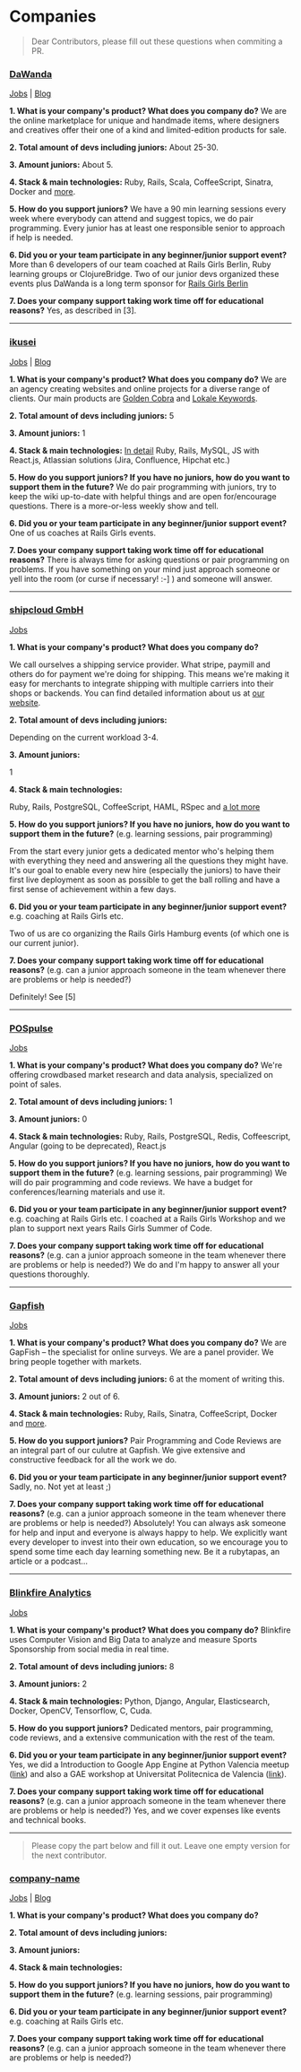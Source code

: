 # Companies
> Dear Contributors, please fill out these questions when commiting a PR.

### [DaWanda](en.dawanda.com/)
[Jobs](http://jobs.dawanda.com) | [Blog](http://www.codeoclock.com/)

**1. What is your company's product? What does you company do?**
We are the online marketplace for unique and handmade items, where designers and creatives offer their one of a kind and limited-edition products for sale.

**2. Total amount of devs including juniors:** About 25-30.

**3. Amount juniors:**  About 5.

**4. Stack & main technologies:**
Ruby, Rails, Scala, CoffeeScript, Sinatra, Docker and [more](http://stackshare.io/dawanda-gmbh).

**5. How do you support juniors?**
We have a 90 min learning sessions every week where everybody can attend and suggest topics, we do pair programming. Every junior has at least one responsible senior to approach if help is needed.

**6. Did you or your team participate in any beginner/junior support event?**
More than 6 developers of our team coached at Rails Girls Berlin, Ruby learning groups or ClojureBridge. Two of our junior devs organized these events plus DaWanda is a long term sponsor for [Rails Girls Berlin](http://railsgirlsberlin.de/)

**7. Does your company support taking work time off for educational reasons?**
Yes, as described in [3].

---

### [ikusei](http://www.ikusei.de)
[Jobs](http://www.ikusei.de/jobs) | [Blog](http://www.ikusei.de/agentur/blog)

**1. What is your company's product? What does you company do?**
We are an agency creating websites and online projects for a diverse range of clients. Our main products are [Golden Cobra](https://github.com/ikusei/Goldencobra/) and [Lokale Keywords](http://lokale-keywords.de/).

**2. Total amount of devs including juniors:**
5

**3. Amount juniors:**
1

**4. Stack & main technologies:**
[In detail](http://www.ikusei.de/agentur/blog/our-tech-stack)
Ruby, Rails, MySQL, JS with React.js, Atlassian solutions (Jira, Confluence, Hipchat etc.)

**5. How do you support juniors? If you have no juniors, how do you want to support them in the future?**
We do pair programming with juniors, try to keep the wiki up-to-date with helpful things and are open for/encourage questions. There is a more-or-less weekly show and tell.

**6. Did you or your team participate in any beginner/junior support event?**
One of us coaches at Rails Girls events.

**7. Does your company support taking work time off for educational reasons?**
There is always time for asking questions or pair programming on problems. If you have something on your mind just approach someone or yell into the room (or curse if necessary! :-] ) and someone will answer.

---


### [shipcloud GmbH](https://www.shipcloud.io)  
[Jobs](https://www.shipcloud.io/en/company/jobs)

**1. What is your company's product? What does you company do?**

We call ourselves a shipping service provider. What stripe, paymill and others do for payment we're doing for shipping. This means we're making it easy for merchants to integrate shipping with multiple carriers into their shops or backends. You can find detailed information about us at [our website](https://www.shipcloud.io/en/company/about).

**2. Total amount of devs including juniors:**

Depending on the current workload 3-4.

**3. Amount juniors:**

1

**4. Stack & main technologies:**

Ruby, Rails, PostgreSQL, CoffeeScript, HAML, RSpec and [a lot more](http://stackshare.io/shipcloud-gmbh)

**5. How do you support juniors? If you have no juniors, how do you want to support them in the future?** (e.g. learning sessions, pair programming)

From the start every junior gets a dedicated mentor who's helping them with everything they need and answering all the questions they might have. It's our goal to enable every new hire (especially the juniors) to have their first live deployment as soon as possible to get the ball rolling and have a first sense of achievement within a few days.

**6. Did you or your team participate in any beginner/junior support event?** e.g. coaching at Rails Girls etc.

Two of us are co organizing the Rails Girls Hamburg events (of which one is our current junior).

**7. Does your company support taking work time off for educational reasons?** (e.g. can a junior approach someone in the team whenever there are problems or help is needed?)

Definitely! See [5]

---
### [POSpulse](http://pospulse.com)
[Jobs](https://24insights.softgarden.io/vacancies?0)

**1. What is your company's product? What does you company do?**
We're offering crowdbased market research and data analysis, specialized
on point of sales.

**2. Total amount of devs including juniors:**
1

**3. Amount juniors:**
0

**4. Stack & main technologies:**
Ruby, Rails, PostgreSQL, Redis, Coffeescript, Angular (going to be deprecated), React.js

**5. How do you support juniors? If you have no juniors, how do you want to support them in the future?** (e.g. learning sessions, pair programming)
We will do pair programming and code reviews. We have a budget for
conferences/learning materials and use it.

**6. Did you or your team participate in any beginner/junior support event?** e.g. coaching at Rails Girls etc.
I coached at a Rails Girls Workshop and we plan to support next years Rails Girls Summer of Code.

**7. Does your company support taking work time off for educational reasons?** (e.g. can a junior approach someone in the team whenever there are problems or help is needed?)
We do and I'm happy to answer all your questions thoroughly.

---

### [Gapfish](http://www.gapfish.com/en/)
[Jobs](http://www.gapfish.com/de/team/) 

**1. What is your company's product? What does you company do?**
We are GapFish – the specialist for online surveys. We are a panel provider. We bring people together with markets.

**2. Total amount of devs including juniors:** 6 at the moment of writing this.

**3. Amount juniors:**  2 out of 6.

**4. Stack & main technologies:**
Ruby, Rails, Sinatra, CoffeeScript, Docker and [more](http://stackshare.io/gapfish-gmbh).

**5. How do you support juniors?**
Pair Programming and Code Reviews are an integral part of our culutre at Gapfish. We give extensive and constructive feedback for all the work we do.

**6. Did you or your team participate in any beginner/junior support event?**
Sadly, no. Not yet at least ;)

**7. Does your company support taking work time off for educational reasons?** (e.g. can a junior approach someone in the team whenever there are problems or help is needed?)
Absolutely! You can always ask someone for help and input and everyone is always happy to help. We explicitly want every developer to invest into their own education, so we encourage you to spend some time each day learning something new. Be it a rubytapas, an article or a podcast...

---

### [Blinkfire Analytics](http://www.blinkfire.com/)
[Jobs](https://angel.co/blinkfire-analytics/jobs)

**1. What is your company's product? What does you company do?**
Blinkfire uses Computer Vision and Big Data to analyze and measure Sports Sponsorship from social media in real time.

**2. Total amount of devs including juniors:** 8

**3. Amount juniors:**  2

**4. Stack & main technologies:**
Python, Django, Angular, Elasticsearch, Docker, OpenCV, Tensorflow, C, Cuda.

**5. How do you support juniors?**
Dedicated mentors, pair programming, code reviews, and a extensive communication with the rest of the team.

**6. Did you or your team participate in any beginner/junior support event?**
Yes, we did a Introduction to Google App Engine at Python Valencia meetup ([link](https://www.youtube.com/watch?v=NR8JcRbppP0&index=3&list=PLplaJG_TAn2M21Dqm4qOf5XhQnbxYjnyz)) and also a GAE workshop at Universitat Politecnica de Valencia ([link](https://github.com/alecdotico/blablastar/tree/master/docs)).

**7. Does your company support taking work time off for educational reasons?** (e.g. can a junior approach someone in the team whenever there are problems or help is needed?)
Yes, and we cover expenses like events and technical books.

---

> Please copy the part below and fill it out. Leave one empty version for the next contributor.

### [company-name](link)

[Jobs](link) | [Blog](link)

**1. What is your company's product? What does you company do?**

**2. Total amount of devs including juniors:**

**3. Amount juniors:**

**4. Stack & main technologies:**

**5. How do you support juniors? If you have no juniors, how do you want to support them in the future?** (e.g. learning sessions, pair programming)

**6. Did you or your team participate in any beginner/junior support event?** e.g. coaching at Rails Girls etc.

**7. Does your company support taking work time off for educational reasons?** (e.g. can a junior approach someone in the team whenever there are problems or help is needed?)
